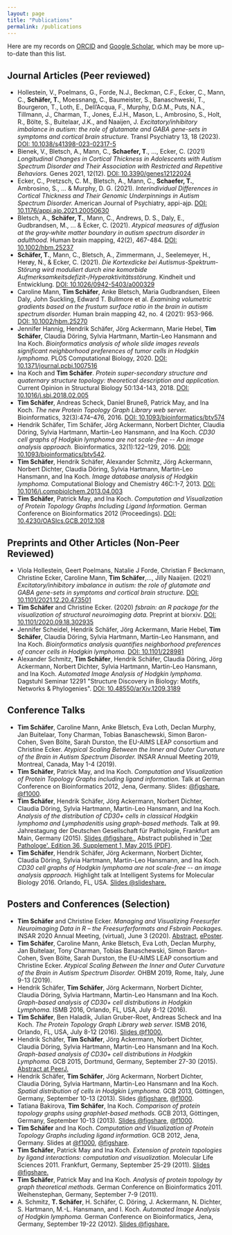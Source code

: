 ```yaml
---
layout: page
title: "Publications"
permalink: /publications
---
```


Here are my records on [ORCID](https://orcid.org/0000-0002-3683-8070) and [Google Scholar](https://scholar.google.de/citations?user=VNkzzhgAAAAJ), which may be more up-to-date than this list.

## Journal Articles (Peer reviewed)

* Hollestein, V., Poelmans, G., Forde, N.J., Beckman, C.F., Ecker, C., Mann, C., **Schäfer, T.**, Moessnang, C., Baumeister, S., Banaschweski, T., Bourgeron, T., Loth, E., Dell’Acqua, F., Murphy, D.G.M., Puts, N.A., Tillmann, J., Charman, T., Jones, E.J.H., Mason, L., Ambrosino, S., Holt, R., Bölte, S., Buitelaar, J.K., and Naaijen, J. *Excitatory/inhibitory imbalance in autism: the role of glutamate and GABA gene-sets in symptoms and cortical brain structure.* Transl Psychiatry 13, 18 (2023). [DOI: 10.1038/s41398-023-02317-5](https://doi.org/10.1038/s41398-023-02317-5)
* Bienek, V., Bletsch, A., Mann, C., **Schaefer, T**., ..., Ecker, C. (2021) *Longitudinal Changes in Cortical Thickness in Adolescents with Autism Spectrum Disorder and Their Association with Restricted and Repetitive Behaviors.* Genes 2021, 12(12). [DOI: 10.3390/genes12122024](https://doi.org/10.3390/genes12122024)
* Ecker, C., Pretzsch, C. M., Bletsch, A., Mann, C., **Schaefer, T.**, Ambrosino, S., ... & Murphy, D. G. (2021). *Interindividual Differences in Cortical Thickness and Their Genomic Underpinnings in Autism Spectrum Disorder.* American Journal of Psychiatry, appi-ajp. [DOI: 10.1176/appi.ajp.2021.20050630](https://doi.org/10.1176/appi.ajp.2021.20050630)
* Bletsch, A., **Schäfer, T.**, Mann, C., Andrews, D. S., Daly, E., Gudbrandsen, M., ... & Ecker, C. (2021). *Atypical measures of diffusion at the gray‐white matter boundary in autism spectrum disorder in adulthood.* Human brain mapping, 42(2), 467-484. [DOI: 10.1002/hbm.25237](https://doi.org/10.1002/hbm.25237)
* **Schäfer, T.**, Mann, C., Bletsch, A., Zimmermann, J., Seelemeyer, H., Herøy, N., & Ecker, C. (2021). *Die Kortexdicke bei Autismus-Spektrum-Störung wird moduliert durch eine komorbide Aufmerksamkeitsdefizit-/Hyperaktivitätsstörung.* Kindheit und Entwicklung. [DOI: 10.1026/0942-5403/a000329](https://doi.org/10.1026/0942-5403/a000329)
* Caroline Mann, **Tim Schäfer**, Anke Bletsch, Maria Gudbrandsen, Eileen Daly, John Suckling, Edward T. Bullmore et al. *Examining volumetric gradients based on the frustum surface ratio in the brain in autism spectrum disorder.* Human brain mapping 42, no. 4 (2021): 953-966. [DOI: 10.1002/hbm.25270](https://doi.org/10.1002/hbm.25270)
* Jennifer Hannig, Hendrik Schäfer, Jörg Ackermann, Marie Hebel, **Tim Schäfer**, Claudia Döring, Sylvia Hartmann, Martin-Leo Hansmann and Ina Koch. *Bioinformatics analysis of whole slide images reveals significant neighborhood preferences of tumor cells in Hodgkin lymphoma.* PLOS Computational Biology, 2020. [DOI: 10.1371/journal.pcbi.1007516](https://doi.org/10.1371/journal.pcbi.1007516)
* Ina Koch and **Tim Schäfer**. *Protein super-secondary structure and quaternary structure topology: theoretical description and application.* Current Opinion in Structural Biology 50:134-143, 2018. [DOI: 10.1016/j.sbi.2018.02.005](https://doi.org/10.1016/j.sbi.2018.02.005)
* **Tim Schäfer**, Andreas Scheck, Daniel Bruneß, Patrick May, and Ina Koch. *The new Protein Topology Graph Library web server.* Bioinformatics, 32(3):474–476, 2016. [DOI: 10.1093/bioinformatics/btv574](https://doi.org/10.1093/bioinformatics/btv574)
* Hendrik Schäfer, Tim Schäfer, Jörg Ackermann, Norbert Dichter, Claudia Döring, Sylvia Hartmann, Martin-Leo Hansmann, and Ina Koch. *CD30 cell graphs of Hodgkin lymphoma are not scale-free -- An image analysis approach.* Bioinformatics, 32(1):122–129, 2016. [DOI: 10.1093/bioinformatics/btv542](https://doi.org/10.1093/bioinformatics/btv542).
* **Tim Schäfer**, Hendrik Schäfer, Alexander Schmitz, Jörg Ackermann, Norbert Dichter, Claudia Döring, Sylvia Hartmann, Martin-Leo Hansmann, and Ina Koch. *Image database analysis of Hodgkin lymphoma.* Computational Biology and Chemistry 46C:1-7, 2013. [DOI: 10.1016/j.compbiolchem.2013.04.003](https://doi.org/10.1016/j.compbiolchem.2013.04.003)
* **Tim Schäfer**, Patrick May, and Ina Koch. *Computation and Visualization of Protein Topology Graphs Including Ligand Information.* German Conference on Bioinformatics 2012 (Proceedings). [DOI: 10.4230/OASIcs.GCB.2012.108](https://doi.org/10.4230/OASIcs.GCB.2012.108)



## Preprints and Other Articles (Non-Peer Reviewed)

* Viola Hollestein, Geert Poelmans, Natalie J Forde, Christian F Beckmann, Christine Ecker, Caroline Mann, **Tim Schäfer**,..., Jilly Naaijen. (2021) *Excitatory/inhibitory imbalance in autism: the role of glutamate and GABA gene-sets in symptoms and cortical brain structure.* [DOI: 10.1101/2021.12.20.473501](https://doi.org/10.1101/2021.12.20.473501)
* **Tim Schäfer** and Christine Ecker. (2020) *fsbrain: an R package for the visualization of structural neuroimaging data.* Preprint at biorxiv. [DOI: 10.1101/2020.09.18.302935](https://doi.org/10.1101/2020.09.18.302935)
* Jennifer Scheidel, Hendrik Schäfer, Jörg Ackermann, Marie Hebel, **Tim Schäfer**, Claudia Döring, Sylvia Hartmann, Martin-Leo Hansmann, and Ina Koch. *Bioinformatics analysis quantifies neighborhood preferences of cancer cells in Hodgkin lymphoma.* [DOI: 10.1101/228981](https://doi.org/10.1101/228981)
* Alexander Schmitz, **Tim Schäfer**, Hendrik Schäfer, Claudia Döring, Jörg Ackermann, Norbert Dichter, Sylvia Hartmann, Martin-Leo Hansmann, and Ina Koch. *Automated Image Analysis of Hodgkin lymphoma.* Dagstuhl Seminar 12291 "Structure Discovery in Biology: Motifs, Networks & Phylogenies". [DOI: 10.48550/arXiv.1209.3189](https://doi.org/10.48550/arXiv.1209.3189)



## Conference Talks

* **Tim Schäfer**, Caroline Mann, Anke Bletsch, Eva Loth, Declan Murphy, Jan Buitelaar, Tony Charman, Tobias Banaschewski, Simon Baron-Cohen, Sven Bölte, Sarah Durston, the EU-AIMS LEAP consortium and Christine Ecker. *Atypical Scaling Between the Inner and Outer Curvature of the Brain in Autism Spectrum Disorder.* INSAR Annual Meeting 2019, Montreal, Canada, May 1-4 (2019).
* **Tim Schäfer**, Patrick May, and Ina Koch. *Computation and Visualization of Protein Topology Graphs including ligand information.* Talk at German Conference on Bioinformatics 2012, Jena, Germany. Slides: [@figshare](http://figshare.com/articles/Computation_and_visualization_of_protein_topology_graphs_including_ligands/833852), [@f1000](http://f1000.com/posters/browse/summary/1094507).
* **Tim Schäfer**, Hendrik Schäfer, Jörg Ackermann, Norbert Dichter, Claudia Döring, Sylvia Hartmann, Martin-Leo Hansmann, and Ina Koch. *Analysis of the distribution of CD30+ cells in classical Hodgkin lymphoma and Lymphadenitis using graph-based methods.* Talk at 99. Jahrestagung der Deutschen Gesellschaft für Pathologie, Frankfurt am Main, Germany (2015). [Slides @figshare.](http://figshare.com/articles/Analysis_of_the_distribution_of_CD30_cells_in_classical_Hodgkin_lymphoma_and_Lymphadenitis_using_graph_based_methods/1560069), Abstract published in ['Der Pathologe'. Edition 36, Supplement 1, May 2015 (PDF)](http://www.pathologie-dgp.de/media/Dgp/downloads/Rubrik_Downloads/Abstractband_patho15.pdf).
* **Tim Schäfer**, Hendrik Schäfer, Jörg Ackermann, Norbert Dichter, Claudia Döring, Sylvia Hartmann, Martin-Leo Hansmann, and Ina Koch. *CD30 cell graphs of Hodgkin lymphoma are not scale-free -- an image analysis approach.* Highlight talk at Intelligent Systems for Molecular Biology 2016. Orlando, FL, USA. [Slides @slideshare.](http://www.slideshare.net/TimSchfer4/schaefertp105)



## Posters and Conferences (Selection)

* **Tim Schäfer** and Christine Ecker. *Managing and Visualizing Freesurfer Neuroimaging Data in R – the Freesurferformats and Fsbrain Packages.* INSAR 2020 Annual Meeting, (virtual), June 3 (2020). [Abstract](https://insar.confex.com/insar/2020/meetingapp.cgi/Paper/33181), [ePoster](https://insar.confex.com/insar/2020/techdemo/eposter.cgi?eposterid=227).
* **Tim Schäfer**, Caroline Mann, Anke Bletsch, Eva Loth, Declan Murphy, Jan Buitelaar, Tony Charman, Tobias Banaschewski, Simon Baron-Cohen, Sven Bölte, Sarah Durston, the EU-AIMS LEAP consortium and Christine Ecker. *Atypical Scaling Between the Inner and Outer Curvature of the Brain in Autism Spectrum Disorder.* OHBM 2019, Rome, Italy, June 9-13 (2019).
* Hendrik Schäfer, **Tim Schäfer**, Jörg Ackermann, Norbert Dichter, Claudia Döring, Sylvia Hartmann, Martin-Leo Hansmann and Ina Koch. *Graph-based analysis of CD30+ cell distributions in Hodgkin Lymphoma.* ISMB 2016, Orlando, FL, USA, July 8-12 (2016).
* **Tim Schäfer**, Ben Haladik, Julian Gruber-Roet, Andreas Scheck and Ina Koch. *The Protein Topology Graph Library web server.* ISMB 2016, Orlando, FL, USA, July 8-12 (2016). [Slides @f1000.](http://f1000research.com/posters/5-1686)
* Hendrik Schäfer, **Tim Schäfer**, Jörg Ackermann, Norbert Dichter, Claudia Döring, Sylvia Hartmann, Martin-Leo Hansmann and Ina Koch. *Graph-based analysis of CD30+ cell distributions in Hodgkin Lymphoma.* GCB 2015, Dortmund, Germany, September 27-30 (2015). [Abstract at PeerJ.](https://peerj.com/collections/21-german-conference-bioinformatics-2015/)
* Hendrik Schäfer, **Tim Schäfer**, Jörg Ackermann, Norbert Dichter, Claudia Döring, Sylvia Hartmann, Martin-Leo Hansmann and Ina Koch. *Spatial distribution of cells in Hodgkin Lymphoma.* GCB 2013, Göttingen, Germany, September 10-13 (2013). Slides [@figshare](http://figshare.com/articles/Spatial_distribution_of_cells_in_Hodgkin_Lymphoma/829564), [@f1000](http://f1000.com/posters/browse/summary/1094506).
* Tatiana Bakirova, **Tim Schäfer**, Ina Koch. *Comparison of protein topology graphs using graphlet-based methods.* GCB 2013, Göttingen, Germany, September 10-13 (2013). [Slides @figshare](http://figshare.com/articles/Comparison_of_protein_topology_graphs_using_graphlet_based_methods/833337), [@f1000](http://f1000.com/posters/browse/summary/1094505).
* **Tim Schäfer** and Ina Koch. *Computation and Visualization of Protein Topology Graphs including ligand information.* GCB 2012, Jena, Germany. Slides at [@f1000](http://f1000.com/posters/browse/summary/1094470), [@figshare](http://figshare.com/articles/Computation_and_Visualization_of_Protein_Ligand_Graphs/825949).
* **Tim Schäfer**, Patrick May and Ina Koch. *Extension of protein topologies by ligand interactions: computation and visualization.* Molecular Life Sciences 2011. Frankfurt, Germany, September 25-29 (2011). [Slides @figshare.](http://figshare.com/articles/Extension_of_protein_topologies_by_ligand_information_computation_and_visualization/831472)
* **Tim Schäfer**, Patrick May and Ina Koch. *Analysis of protein topology by graph theoretical methods.* German Conference on Bioinformatics 2011. Weihenstephan, Germany, September 7-9 (2011).
* A. Schmitz, **T. Schäfer**, H. Schäfer, C. Döring, J. Ackermann, N. Dichter, S. Hartmann, M.-L. Hansmann, and I. Koch. *Automated Image Analysis of Hodgkin lymphoma.* German Conference on Bioinformatics, Jena, Germany, September 19-22 (2012). [Slides @figshare.](http://figshare.com/articles/Automated_Image_Analysis_of_Hodgkin_Lymphoma/831471)

